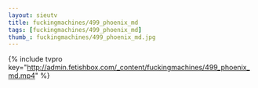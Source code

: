 ```yaml
--- 
layout: sieutv
title: fuckingmachines/499_phoenix_md
tags: [fuckingmachines/499_phoenix_md]
thumb_: fuckingmachines/499_phoenix_md.jpg
---
```

{% include tvpro key="http://admin.fetishbox.com/_content/fuckingmachines/499_phoenix_md.mp4" %} 
